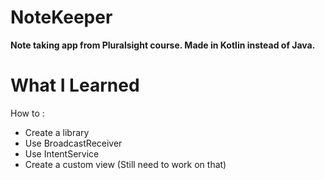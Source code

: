 # NoteKeeper
**Note taking app from Pluralsight course. Made in Kotlin instead of Java.**

# What I Learned
How to :
- Create a library
- Use BroadcastReceiver
- Use IntentService
- Create a custom view (Still need to work on that)
